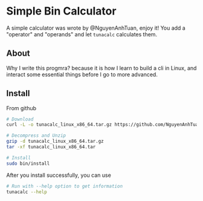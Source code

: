 # Simple Bin Calculator
A simple calculator was wrote by @NguyenAnhTuan, enjoy it! You add a "operator" and "operands" and let `tunacalc` calculates them.

## About
Why I write this progmra? because it is how I learn to build a cli in Linux, and interact some essential things before I go to more advanced.

## Install
From github
```bash
# Download
curl -L -o tunacalc_linux_x86_64.tar.gz https://github.com/NguyenAnhTuan1912/simple-bin-calculator/releases/latest/download/tunacalc_linux_x86_64.tar.gz

# Decompress and Unzip
gzip -d tunacalc_linux_x86_64.tar.gz
tar -xf tunacalc_linux_x86_64.tar

# Install
sudo bin/install
```

After you install successfully, you can use
```bash
# Run with --help option to get information
tunacalc --help
```

